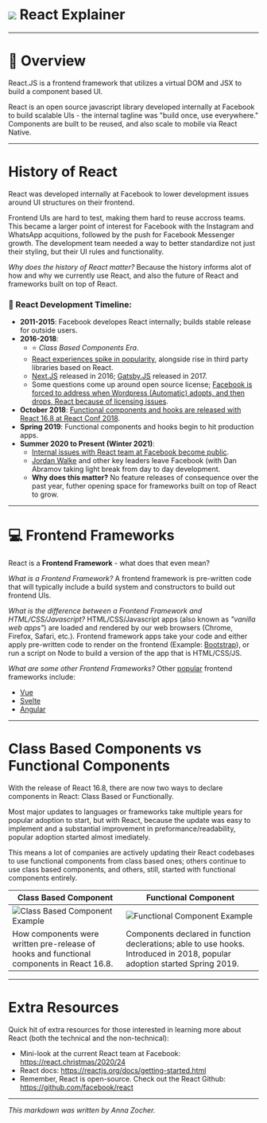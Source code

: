 # ![](https://ga-dash.s3.amazonaws.com/production/assets/logo-9f88ae6c9c3871690e33280fcf557f33.png) React Explainer

----
# :crystal_ball: Overview 

React.JS is a frontend framework that utilizes a virtual DOM and JSX to build a component based UI. 

React is an open source javascript library developed internally at Facebook to build scalable UIs - the internal tagline was "build once, use everywhere." Components are built to be reused, and also scale to mobile via React Native.

---
# History of React
React was developed internally at Facebook to lower development issues around UI structures on their frontend. 

Frontend UIs are hard to test, making them hard to reuse accross teams. This became a larger point of interest for Facebook with the Instagram and WhatsApp acquitions, followed by the push for Facebook Messenger growth. The development team needed a way to better standardize not just their styling, but their UI rules and functionality.

*Why does the history of React matter?* Because the history informs alot of how and why we currently use React, and also the future of React and frameworks built on top of React. 

### :calendar: React Development Timeline:
- **2011-2015**: Facebook developes React internally; builds stable release for outside users. 
- **2016-2018**: 
    * :star: *Class Based Components Era*. 
    * [React experiences spike in popularity](https://2017.stateofjs.com/2017/front-end/results), alongside rise in third party libraries based on React. 
    * [Next.JS](https://vercel.com/blog/next) released in 2016; [Gatsby.JS](https://www.gatsbyjs.com/blog/gatsby-v1) released in 2017.
    * Some questions come up around open source license; [Facebook is forced to address when Wordpress (Automatic) adopts, and then drops, React because of licensing issues](https://thedevcouple.com/interview-react-team-facebook-wordpress-gutenberg/).
- **October 2018**: [Functional components and hooks are released with React 16.8 at React Conf 2018](https://www.youtube.com/watch?v=dpw9EHDh2bM&feature=emb_title_).
- **Spring 2019**: Functional components and hooks begin to hit production apps.
- **Summer 2020 to Present (Winter 2021)**: 
    * [Internal issues with React team at Facebook become public](https://www.buzzfeednews.com/article/ryanmac/facebook-employee-leaks-show-they-feel-betrayed). 
    * [Jordan Walke](https://twitter.com/jordwalke/status/1347695301436456963?s=20) and other key leaders leave Facebook (with Dan Abramov taking light break from day to day development. 
    * **Why does this matter?** No feature releases of consequence over the past year, futher opening space for frameworks built on top of React to grow.
---
# :computer: Frontend Frameworks

React is a **Frontend Framework** - what does that even mean?

*What is a Frontend Framework?*
    A frontend framework is pre-written code that will typically include a build system and constructors to build out frontend UIs.

*What is the difference between a Frontend Framework and HTML/CSS/Javascript?* 
    HTML/CSS/Javascript apps (also known as *"vanilla web apps"*) are loaded and rendered by our web browsers (Chrome, Firefox, Safari, etc.). 
    Frontend framework apps take your code and either apply pre-written code to render on the frontend (Example: [Bootstrap](https://getbootstrap.com/docs/4.0/getting-started/introduction/)), or run a script on Node to build a version of the app that is HTML/CSS/JS.  


*What are some other Frontend Frameworks?* Other [popular](https://2020.stateofjs.com/en-US/technologies/front-end-frameworks/) frontend frameworks include:

- [Vue](https://vuejs.org/)
- [Svelte](https://svelte.dev/)
- [Angular](https://angular.io/)

---
# Class Based Components vs Functional Components

With the release of React 16.8, there are now two ways to declare components in React: Class Based or Functionally.

Most major updates to languages or frameworks take multiple years for popular adoption to start, but with React, because the update was easy to implement and a substantial improvement in preformance/readability, popular adoption started almost imediately. 

This means a lot of companies are actively updating their React codebases to use functional components from class based ones; others continue to use class based components, and others, still, started with functional components entirely. 

Class Based Component | Functional Component
--- | ---
![Class Based Component Example](class_based_component.png) | ![Functional Component Example](functional_component.png)
How components were written pre-release of hooks and functional components in React 16.8. |  Components declared in function declerations; able to use hooks. Introduced in 2018, popular adoption started Spring 2019.
 
---
# Extra Resources
Quick hit of extra resources for those interested in learning more about React (both the technical and the non-technical):
- Mini-look at the current React team at Facebook: https://react.christmas/2020/24
- React docs: https://reactjs.org/docs/getting-started.html
- Remember, React is open-source. Check out the React Github: https://github.com/facebook/react

---
_This markdown was written by Anna Zocher._
